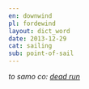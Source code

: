 ```yaml
---
en: downwind
pl: fordewind
layout: dict_word
date: 2013-12-29
cat: sailing
sub: point-of-sail
---
```


*to samo co: [dead run](/dict/dead-run.html)*